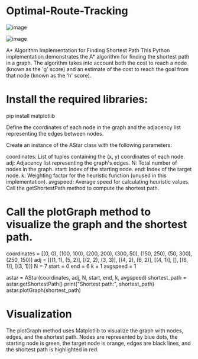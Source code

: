 # Optimal-Route-Tracking

![image](https://github.com/Suraj-Chavan1/Optimal-Route-Tracking/assets/113795475/52888318-9f5d-4b8d-bd6b-a2084879758a)

![image](https://github.com/Suraj-Chavan1/Optimal-Route-Tracking/assets/113795475/458ec07f-b63a-4cc6-9c51-11ae92683bb4)


A* Algorithm Implementation for Finding Shortest Path
This Python implementation demonstrates the A* algorithm for finding the shortest path in a graph. The algorithm takes into account both the cost to reach a node (known as the 'g' score) and an estimate of the cost to reach the goal from that node (known as the 'h' score).

# Install the required libraries:

pip install matplotlib

Define the coordinates of each node in the graph and the adjacency list representing the edges between nodes.

Create an instance of the AStar class with the following parameters:

coordinates: List of tuples containing the (x, y) coordinates of each node.
adj: Adjacency list representing the graph's edges.
N: Total number of nodes in the graph.
start: Index of the starting node.
end: Index of the target node.
k: Weighting factor for the heuristic function (unused in this implementation).
avgspeed: Average speed for calculating heuristic values.
Call the getShortestPath method to compute the shortest path.

# Call the plotGraph method to visualize the graph and the shortest path.

coordinates = [(0, 0), (100, 100), (200, 200), (300, 50), (150, 250), (50, 300), (250, 150)]
adj = [[(1, 1), (5, 2)], [(2, 2), (3, 3)], [(4, 2), (6, 2)], [(4, 1)], [], [(6, 1)], [(3, 1)]]
N = 7
start = 0
end = 6
k = 1
avgspeed = 1

astar = AStar(coordinates, adj, N, start, end, k, avgspeed)
shortest_path = astar.getShortestPath()
print("Shortest path:", shortest_path)
astar.plotGraph(shortest_path)

# Visualization
The plotGraph method uses Matplotlib to visualize the graph with nodes, edges, and the shortest path. Nodes are represented by blue dots, the starting node is green, the target node is orange, edges are black lines, and the shortest path is highlighted in red.

